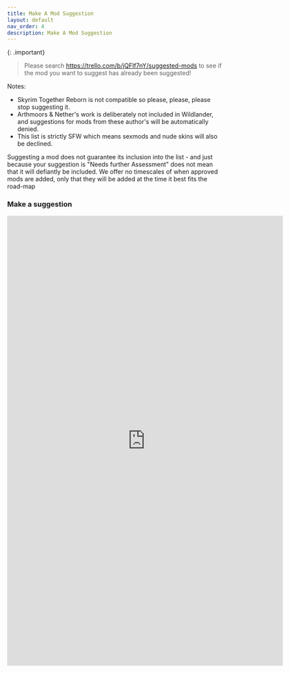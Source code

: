 ```yaml
---
title: Make A Mod Suggestion
layout: default
nav_order: 4
description: Make A Mod Suggestion
---
```


{: .important}
> Please search https://trello.com/b/jQFlf7nY/suggested-mods to see if the mod you want to suggest has already been suggested!

Notes:
* Skyrim Together Reborn is not compatible so please, please, please stop suggesting it.
* Arthmoors & Nether's work is deliberately not included in Wildlander, and suggestions for mods from these author's will be automatically denied.
* This list is strictly SFW which means sexmods and nude skins will also be declined.

Suggesting a mod does not guarantee its inclusion into the list - and just because your suggestion is "Needs further Assessment" does not mean that it will defiantly be included. We offer no timescales of when approved mods are added, only that they will be added at the time it best fits the road-map

### Make a suggestion

<iframe src="https://docs.google.com/forms/d/e/1FAIpQLScnLUQqk_yhHXSLYr0Rhmx8IRgZQBH1VNadzr_2aj84scJyGw/viewform?embedded=true" width="640" height="1044" align="left" frameborder="0" marginheight="0" marginwidth="0"> Loading…</iframe>